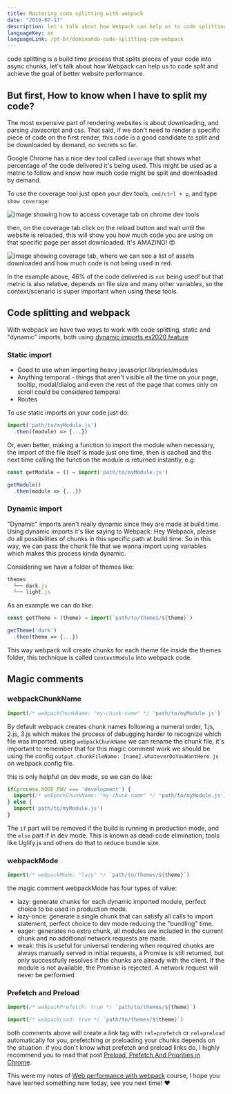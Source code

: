 ```yaml
---
title: Mastering code splitting with webpack
date: "2019-07-17"
description: let's talk about how Webpack can help us to code splitting and achieve the goal of better website performance.
languageKey: en
languageLink: /pt-br/dominando-code-splitting-com-webpack
---
```


code splitting is a build time process that splits pieces of your code into async chunks, let's talk about how Webpack can help us to code split and achieve the goal of better website performance.


<h2 class="subtitle--separator">But first, How to know when I have to split my code?</h2>

The most expensive part of rendering websites is about downloading, and parsing  Javascript and css. That said, if we don't need to render a specific piece of code on the first render, this code is a good candidate to split and be downloaded by demand, no secrets so far.

Google Chrome has a nice dev tool called `coverage` that shows what percentage of the code delivered it's being used. This might be used as a metric to follow and know how much code might be split and downloaded by demand. 

To use the coverage tool just open your dev tools, `cmd/ctrl + p`, and type `show coverage`:

![image showing how to access coverage tab on chrome dev tools](/blog/images/coverage.png) 

then, on the coverage tab click on the reload button and wait until the website is reloaded, this will show you how much code you are using on that specific page per asset downloaded. It's AMAZING! &#128525;

![image showing coverage tab, where we can see a list of assets downloaded and how much code is not being used in red.](/blog/images/result.png) 

In the example above, 46% of the code delivered is `not` being used! but that metric is also relative, depends on file size and many other variables, so the context/scenario is super important when using these tools.


## Code splitting and webpack

With webpack we have two ways to work with code splitting, static and "dynamic" imports, both using [dynamic imports es2020 feature](https://v8.dev/features/dynamic-import)

### Static import

- Good to use when importing heavy javascript libraries/modules
- Anything temporal - things that aren't visible all the time on your page, tooltip, modal/dialog and even the rest of the page that comes only on scroll could be considered temporal
- Routes

To use static imports on your code just do: 

```js
import('path/to/myModule.js')
  .then((module) => {...})
```

Or, even better, making a function to import the module when necessary, the import of the file itself is made just one time, then is cached and the next time calling the function the module is returned instantly, e.g:

```js
const getModule = () ⇒ import('path/to/myModule.js')

getModule()
  .then(module => {...})
```

### Dynamic import

"Dynamic" imports aren't really dynamic since they are made at build time. Using dynamic imports it's like saying to Webpack: Hey Webpack, please do all possibilities of chunks in this specific path at build time. So in this way, we can pass the chunk file that we wanna import using variables which makes this process kinda dynamic.

Considering we have a folder of themes like:

```js
themes
  └── dark.js
  └── light.js
```

As an example we can do like:

```js
const getTheme = (theme) ⇒ import(`path/to/themes/${theme}`)

getTheme('dark')
  .then(theme => {...})
```

This way webpack will create chunks for each theme file inside the themes folder, this technique is called `ContextModule` into webpack code. 

## Magic comments

### webpackChunkName

```js
import(/* webpackChunkName: "my-chunk-name" */ 'path/to/myModule.js')
```

By default webpack creates chunk names following a numeral order, 1.js, 2.js, 3.js which makes the process of debugging harder to recognize which file was imported. using `webpackChunkName` we can rename the chunk file, it's important to remember that for this magic comment work we should be using the config `output.chunkFileName: [name].whateverDoYouWantHere.js` on webpack.config file.

this is only helpful on dev mode, so we can do like:

```js
if(process.NODE_ENV === 'development') {
  import(/* webpackChunkName: "my-chunk-name" */ 'path/to/myModule.js')
} else {
  import('path/to/myModule.js')
}

```

The `if` part will be removed if the build is running in production mode, and the `else` part if in dev mode. This is known as dead-code elimination, tools like Uglify.js and others do that to reduce bundle size.

### webpackMode

```js
import(/* webpackMode: "lazy" */ `path/to/themes/${theme}`)
```

the magic comment webpackMode has four types of value:

- lazy: generate chunks for each dynamic imported module, perfect choice to be used in production mode.
- lazy-once: generate a single chunk that can satisfy all calls to import statement, perfect  choice to dev mode reducing the "bundling" time.
- eager: generates no extra chunk, all modules are included in the current chunk and no additional network requests are made. 
- weak: this is useful for universal rendering when required chunks are always manually served in initial requests, a Promise is still returned, but only successfully resolves if the chunks are already with the client. If the module is not available, the Promise is rejected. A network request will never be performed

### Prefetch and Preload

```js
import(/* webpackPrefetch: true */ `path/to/themes/${theme}`)

import(/* webpackLoad: true */ `path/to/themes/${theme}`)
```

both comments above will create a link tag with `rel=prefetch` or `rel=preload` automatically for you, prefetching or preloading your chunks depends on the situation. if you don't know what prefetch and preload links do, I highly recommend you to read that post [Preload, Prefetch And Priorities in Chrome](https://medium.com/reloading/preload-prefetch-and-priorities-in-chrome-776165961bbf).

This were my notes of [Web performance with webpack](https://frontendmasters.com/courses/performance-webpack/) course, I hope you have learned something new today, see you next time! ❤️